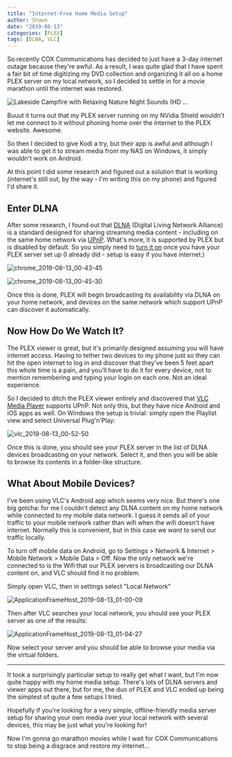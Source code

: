 ```yaml
---
title: "Internet-Free Home Media Setup"
author: Shawn
date: "2019-08-13"
categories: [PLEX]
tags: [DLNA, VLC]
---
```


So recently COX Communications has decided to just have a 3-day internet outage because they're awful. As a result, I was quite glad that I have spent a fair bit of time digitizing my DVD collection and organizing it all on a home PLEX server on my local network, so I decided to settle in for a movie marathon until the internet was restored.

![Lakeside Campfire with Relaxing Nature Night Sounds (HD ...](https://proxy.duckduckgo.com/iu/?u=https%3A%2F%2Fi.ytimg.com%2Fvi%2FNUKKzdVy0EI%2Fmaxresdefault.jpg&f=1)

Buuut it turns out that my PLEX server running on my NVidia Shield wouldn't let me connect to it without phoning home over the internet to the PLEX website. Awesome.

So then I decided to give Kodi a try, but their app is awful and although I was able to get it to stream media from my NAS on Windows, it simply wouldn't work on Android.

At this point I did some research and figured out a solution that is working (internet's still out, by the way - I'm writing this on my phone) and figured I'd share it.

## Enter DLNA

After some research, I found out that [DLNA](https://en.wikipedia.org/wiki/Digital_Living_Network_Alliance) (Digital Living Network Alliance) is a standard designed for sharing streaming media content - including on the same home network via [UPnP](https://en.wikipedia.org/wiki/Universal_Plug_and_Play). What's more, it is supported by PLEX but is disabled by default. So you simply need to [turn it on](https://support.plex.tv/articles/200350536-dlna/) once you have your PLEX server set up (I already did - setup is easy if you have internet.)

![chrome_2019-08-13_00-43-45](/content/2019/plex-dlna.jpg)

![chrome_2019-08-13_00-45-30](/content/2019/plex-enable-dlna.jpg)

Once this is done, PLEX will begin broadcasting its availability via DLNA on your home network, and devices on the same network which support UPnP can discover it automatically.

## Now How Do We Watch It?

The PLEX viewer is great, but it's primarily designed assuming you will have internet access. Having to tether two devices to my phone just so they can hit the open internet to log in and discover that they've been 5 feet apart this whole time is a pain, and you'll have to do it for every device, not to mention remembering and typing your login on each one. Not an ideal experience.

So I decided to ditch the PLEX viewer entirely and discovered that [VLC Media Player](https://www.videolan.org/vlc/) supports UPnP. Not only this, but they have nice Android and iOS apps as well. On Windows the setup is trivial: simply open the Playlist view and select Universal Plug'n'Play:

![vlc_2019-08-13_00-52-50](/content/2019/vlc-windows-upnp.jpg)

Once this is done, you should see your PLEX server in the list of DLNA devices broadcasting on your network. Select it, and then you will be able to browse its contents in a folder-like structure.

## What About Mobile Devices?

I've been using VLC's Android app which seems very nice. But there's one big gotcha: for me I couldn't detect any DLNA content on my home network while connected to my mobile data network. I guess it sends all of your traffic to your mobile network rather than wifi when the wifi doesn't have internet. Normally this is convenient, but in this case we _want_ to send our traffic locally.

To turn off mobile data on Android, go to Settings > Network & Internet > Mobile Network > Mobile Data > Off. Now the only network we're connected to is the Wifi that our PLEX servers is broadcasting our DLNA content on, and VLC should find it no problem.

Simply open VLC, then in settings select "Local Network"

![ApplicationFrameHost_2019-08-13_01-00-09](/content/2019/vlc-android-local-network.jpg)

Then after VLC searches your local network, you should see your PLEX server as one of the results:

![ApplicationFrameHost_2019-08-13_01-04-27](/content/2019/vlc-android-local-network-2.jpg)

Now select your server and you should be able to browse your media via the virtual folders.

* * *

It took a surprisingly particular setup to really get what I want, but I'm now quite happy with my home media setup. There's lots of DLNA servers and viewer apps out there, but for me, the duo of PLEX and VLC ended up being the simplest of quite a few setups I tried.

Hopefully if you're looking for a very simple, offline-friendly media server setup for sharing your own media over your local network with several devices, this may be just what you're looking for!

Now I'm gonna go marathon movies while I wait for COX Communications to stop being a disgrace and restore my internet...
